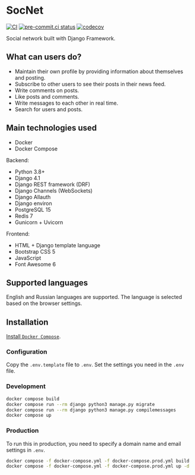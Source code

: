 # SocNet

[![CI](https://github.com/monosans/socnet/actions/workflows/ci.yml/badge.svg?branch=main&event=push)](https://github.com/monosans/socnet/actions/workflows/ci.yml)
[![pre-commit.ci status](https://results.pre-commit.ci/badge/github/monosans/socnet/main.svg)](https://results.pre-commit.ci/latest/github/monosans/socnet/main)
[![codecov](https://codecov.io/gh/monosans/socnet/branch/main/graph/badge.svg)](https://codecov.io/gh/monosans/socnet)

Social network built with Django Framework.

## What can users do?

- Maintain their own profile by providing information about themselves and posting.
- Subscribe to other users to see their posts in their news feed.
- Write comments on posts.
- Like posts and comments.
- Write messages to each other in real time.
- Search for users and posts.

## Main technologies used

- Docker
- Docker Compose

Backend:

- Python 3.8+
- Django 4.1
- Django REST framework (DRF)
- Django Channels (WebSockets)
- Django Allauth
- Django environ
- PostgreSQL 15
- Redis 7
- Gunicorn + Uvicorn

Frontend:

- HTML + Django template language
- Bootstrap CSS 5
- JavaScript
- Font Awesome 6

## Supported languages

English and Russian languages ​​are supported. The language is selected based on the browser settings.

## Installation

[Install `Docker Compose`](https://docs.docker.com/compose/install/).

### Configuration

Copy the `.env.template` file to `.env`. Set the settings you need in the `.env` file.

### Development

```bash
docker compose build
docker compose run --rm django python3 manage.py migrate
docker compose run --rm django python3 manage.py compilemessages
docker compose up
```

### Production

To run this in production, you need to specify a domain name and email settings in `.env`.

```bash
docker compose -f docker-compose.yml -f docker-compose.prod.yml build
docker compose -f docker-compose.yml -f docker-compose.prod.yml up -d
```
